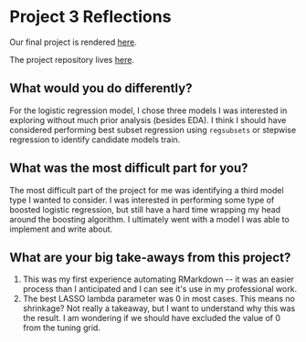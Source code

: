 # Project 3 Reflections

Our final project is rendered [here](https://sarahpagan.github.io/558-project3/). 

The project repository lives [here](https://github.com/sarahpagan/558-project3).

## What would you do differently?

For the logistic regression model, I chose three models I was interested in exploring without much prior analysis (besides EDA). I think I should have considered performing best subset regression using `regsubsets` or stepwise regression to identify candidate models train.

## What was the most difficult part for you?

The most difficult part of the project for me was identifying a third model type I wanted to consider. I was interested in performing some type of boosted logistic regression, but still have a hard time wrapping my head around the boosting algorithm. I ultimately went with a model I was able to implement and write about.

## What are your big take-aways from this project?

1. This was my first experience automating RMarkdown -- it was an easier process than I anticipated and I can see it's use in my professional work.
2. The best LASSO lambda parameter was 0 in most cases. This means no shrinkage? Not really a takeaway, but I want to understand why this was the result. I am wondering if we should have excluded the value of 0 from the tuning grid.

